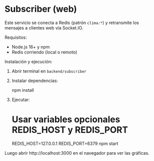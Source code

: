 # Subscriber (web)

Este servicio se conecta a Redis (patrón `clima:*`) y retransmite los mensajes a clientes web vía Socket.IO.

Requisitos:
- Node.js 16+ y npm
- Redis corriendo (local o remoto)

Instalación y ejecución:

1. Abrir terminal en `backend/subscriber`
2. Instalar dependencias:

   npm install

3. Ejecutar:

   # Usar variables opcionales REDIS_HOST y REDIS_PORT
   REDIS_HOST=127.0.0.1 REDIS_PORT=6379 npm start

Luego abrir http://localhost:3000 en el navegador para ver las gráficas.
